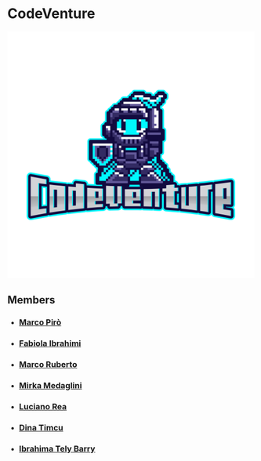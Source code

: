 # CodeVenture

<div style="text-align:center;">
  <img src="logo.png" alt="Testo alternativo" width="600">
</div>

## Members
- ### [Marco Pirò](https://github.com/marcopiro91)
- ### [Fabiola Ibrahimi](https://github.com/FabiIb)
- ### [Marco Ruberto](https://github.com/rubertomarco48)
- ### [Mirka Medaglini]()
- ### [Luciano  Rea](https://github.com/Camrotez)
- ### [Dina Timcu](https://github.com/dinasaura)
- ### [Ibrahima Tely Barry](https://github.com/ibrabarry23)
  